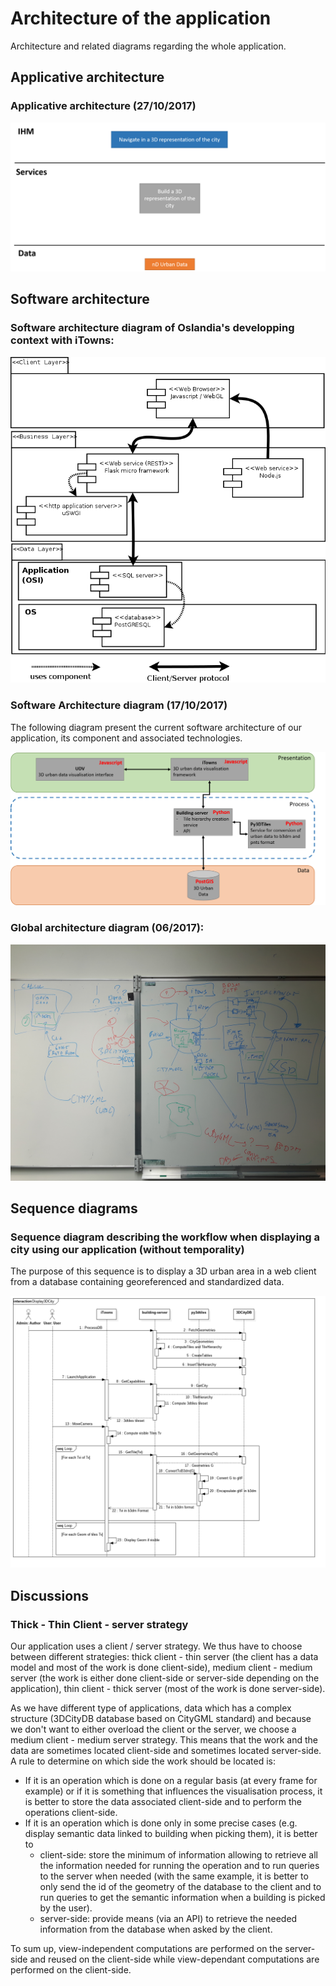 # Architecture of the application

Architecture and related diagrams regarding the whole application.

## Applicative architecture

### Applicative architecture (27/10/2017)

![](Diagrams/ApplicativeArchitecture.png)

## Software architecture

### Software architecture diagram of Oslandia's developping context with iTowns:

![Sketchy iTowns usage/developing  context](Diagrams/OslandiaiTown2Context.png)

### Software Architecture diagram (17/10/2017)

The following diagram present the current software architecture of our application, its component and associated technologies.

![](Diagrams/SoftwareArchitecture.png)

### Global architecture diagram (06/2017):

![](Pictures/2017_06_Architecture_prospective.jpg)

## Sequence diagrams

### Sequence diagram describing the workflow when displaying a city using our application (without temporality)

The purpose of this sequence is to display a 3D urban area in a web client from a database containing georeferenced and standardized data.

![](Diagrams/SeqDisplay3DCity.png)

## Discussions

### Thick - Thin Client - server strategy

Our application uses a client / server strategy. We thus have to choose between different strategies: thick client - thin server (the client has a data model and most of the work is done client-side), medium client - medium server (the work is either done client-side or server-side depending on the application), thin client - thick server (most of the work is done server-side). 

As we have different type of applications, data which has a complex structure (3DCityDB database based on CityGML standard) and because we don't want to either overload the client or the server, we choose a medium client - medium server strategy. This means that the work and the data are sometimes located client-side and sometimes located server-side. A rule to determine on which side  the work should be located is:
  * If it is an operation which is done on a regular basis (at every frame for example) or if it is something that influences the visualisation process, it is better to store the data associated client-side and to perform the operations client-side.
  * If it is an operation which is done only in some precise cases (e.g. display semantic data linked to building when picking them), it is better to 
    * client-side: store the minimum of information allowing to retrieve all the information needed for running the operation and to run queries to the server when needed (with the same example, it is better to only send the id of the geometry of the database to the client and to run queries to get the semantic information when a building is picked by the user).
    * server-side: provide means (via an API) to retrieve the needed information from the database when asked by the client.
 
To sum up, view-independent computations are performed on the server-side and reused on the client-side while view-dependant computations are performed on the client-side.
